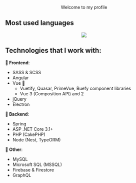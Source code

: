 <p align="center">
  Welcome to my profile
</p>

## Most used languages

<p align="center">
  <img src="https://github-readme-stats.vercel.app/api/top-langs/?username=MatijaNovosel&layout=compact&langs_count=10&exclude_repo=heroesofcrimson&theme=dark&hide_title=true" />
</p>

## Technologies that I work with:

**🎨 Frontend**:
- SASS & SCSS
- Angular
- Vue 💞
  - Vuetify, Quasar, PrimeVue, Buefy component libraries
  - Vue 3 (Composition API) and 2
- jQuery
- Electron

**🔧 Backend**:
- Spring
- ASP .NET Core 3.1+
- PHP (CakePHP)
- Node (Nest, TypeORM)

**🔗 Other**:
- MySQL
- Microsoft SQL (MSSQL)
- Firebase & Firestore
- GraphQL
